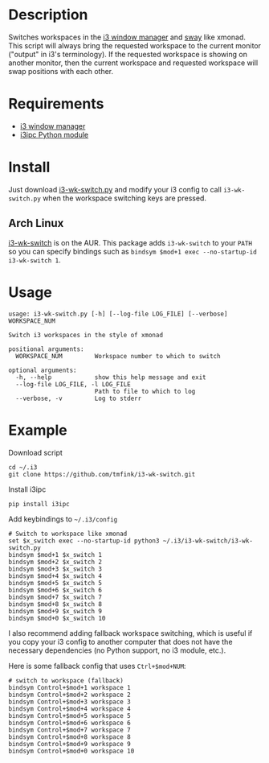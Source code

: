 # Description

Switches workspaces in the [i3 window manager](https://i3wm.org/) and
[sway](https://swaywm.org/) like xmonad. This script will always bring the
requested workspace to the current monitor ("output" in i3's terminology). If
the requested workspace is showing on another monitor, then the current
workspace and requested workspace will swap positions with each other.


# Requirements

- [i3 window manager](https://i3wm.org/)
- [i3ipc Python module](https://github.com/acrisci/i3ipc-python)


# Install

Just download
[i3-wk-switch.py](https://raw.githubusercontent.com/tmfink/i3-wk-switch/master/i3-wk-switch.py)
and modify your i3 config to call `i3-wk-switch.py` when the workspace switching
keys are pressed.


## Arch Linux

[i3-wk-switch](https://aur.archlinux.org/packages/i3-wk-switch-git/) is on the AUR.
This package adds `i3-wk-switch` to your `PATH` so you can specify bindings
such as `bindsym $mod+1 exec --no-startup-id i3-wk-switch 1`.


# Usage

```
usage: i3-wk-switch.py [-h] [--log-file LOG_FILE] [--verbose] WORKSPACE_NUM

Switch i3 workspaces in the style of xmonad

positional arguments:
  WORKSPACE_NUM         Workspace number to which to switch

optional arguments:
  -h, --help            show this help message and exit
  --log-file LOG_FILE, -l LOG_FILE
                        Path to file to which to log
  --verbose, -v         Log to stderr

```


# Example

Download script

```
cd ~/.i3
git clone https://github.com/tmfink/i3-wk-switch.git
```

Install i3ipc

```
pip install i3ipc
```

Add keybindings to `~/.i3/config`

```
# Switch to workspace like xmonad
set $x_switch exec --no-startup-id python3 ~/.i3/i3-wk-switch/i3-wk-switch.py
bindsym $mod+1 $x_switch 1
bindsym $mod+2 $x_switch 2
bindsym $mod+3 $x_switch 3
bindsym $mod+4 $x_switch 4
bindsym $mod+5 $x_switch 5
bindsym $mod+6 $x_switch 6
bindsym $mod+7 $x_switch 7
bindsym $mod+8 $x_switch 8
bindsym $mod+9 $x_switch 9
bindsym $mod+0 $x_switch 10
```

I also recommend adding fallback workspace switching, which is useful if you
copy your i3 config to another computer that does not have the necessary
dependencies (no Python support, no i3 module, etc.).

Here is some fallback config that uses `Ctrl+$mod+NUM`:

```
# switch to workspace (fallback)
bindsym Control+$mod+1 workspace 1
bindsym Control+$mod+2 workspace 2
bindsym Control+$mod+3 workspace 3
bindsym Control+$mod+4 workspace 4
bindsym Control+$mod+5 workspace 5
bindsym Control+$mod+6 workspace 6
bindsym Control+$mod+7 workspace 7
bindsym Control+$mod+8 workspace 8
bindsym Control+$mod+9 workspace 9
bindsym Control+$mod+0 workspace 10
```
